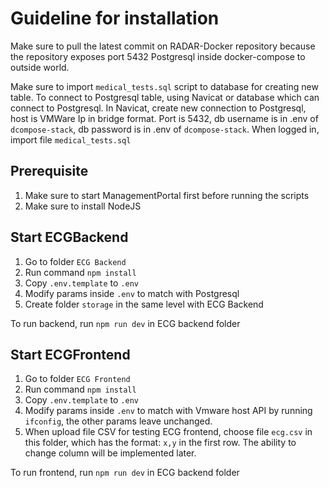 # Guideline for installation
Make sure to pull the latest commit on RADAR-Docker repository because the repository exposes port 5432 Postgresql inside docker-compose to outside world.

Make sure to import `medical_tests.sql` script to database for creating new table. To connect to Postgresql table, using Navicat or database which can connect to
Postgresql. In Navicat, create new connection to Postgresql, host is VMWare Ip in bridge format. Port is 5432, db username is in .env of `dcompose-stack`,
db password is in .env of `dcompose-stack`. When logged in, import file `medical_tests.sql`

## Prerequisite
1. Make sure to start ManagementPortal first before running the scripts
2. Make sure to install NodeJS
 
## Start ECGBackend
1. Go to folder `ECG Backend`
2. Run command `npm install`
3. Copy `.env.template` to `.env`
4. Modify params inside `.env` to match with Postgresql
5. Create folder `storage` in the same level with ECG Backend

To run backend, run `npm run dev` in ECG backend folder

## Start ECGFrontend
1. Go to folder `ECG Frontend`
2. Run command `npm install`
3. Copy `.env.template` to `.env`
4. Modify params inside `.env` to match with Vmware host API by running `ifconfig`, the other params leave unchanged.
5. When upload file CSV for testing ECG frontend, choose file `ecg.csv` in this folder, which has the format: `x,y` in the first row. The ability to change column will be implemented later.

To run frontend, run `npm run dev` in ECG backend folder
